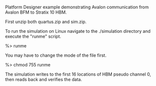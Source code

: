 Platform Designer example demonstrating Avalon communication from Avalon BFM to Stratix 10 HBM.

First unzip both quartus.zip and sim.zip.

To run the simulation on Linux navigate to the ./simulation directory and execute the "runme" script.

%> runme

You may have to change the mode of the file first.

%> chmod 755 runme

The simulation writes to the first 16 locations of HBM pseudo channel 0, then reads back and
verifies the data.
